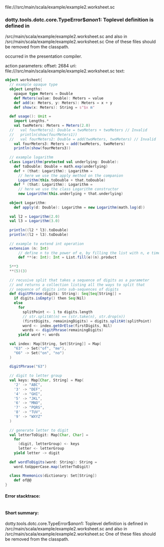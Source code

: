 file://<WORKSPACE>/src/main/scala/example/example2.worksheet.sc
### dotty.tools.dotc.core.TypeError$$anon$1: Toplevel definition <error> is defined in
  <WORKSPACE>/src/main/scala/example/example2.worksheet.sc
and also in
  <WORKSPACE>/src/main/scala/example/example2.worksheet.sc
One of these files should be removed from the classpath.

occurred in the presentation compiler.

action parameters:
offset: 2684
uri: file://<WORKSPACE>/src/main/scala/example/example2.worksheet.sc
text:
```scala
object worksheet{
  // example opaque type
  object Lengths:
    opaque type Meters = Double
    def Meters(value: Double): Meters = value
    def add(x: Meters, y: Meters): Meters = x + y
    def show(x: Meters): String = s"$x m"
  
  def usage(): Unit =
    import Lengths.*
    val twoMeters: Meters = Meters(2.0)
  //   val fourMeters1: Double = twoMeters + twoMeters // Invalid
  //   println(show(fourMeters1))
  //   val fourMeters2: Double = add(twoMeters, twoMeters) // Invalid
    val fourMeters3: Meters = add(twoMeters, twoMeters)
    println(show(fourMeters3))
  
  // example logarithm
  class Logarithm(protected val underlying: Double):
    def toDouble: Double = math.exp(underlying)
    def + (that: Logarithm): Logarithm =
      // here we use the apply method on the companion
      Logarithm(this.toDouble + that.toDouble)
    def * (that: Logarithm): Logarithm =
      // here we use the class Logarithm constructor
      new Logarithm(this.underlying + that.underlying)
  
  object Logarithm:
    def apply(d: Double): Logarithm = new Logarithm(math.log(d))
  
  val l2 = Logarithm(2.0)
  val l3 = Logarithm(3.0)
  
  println((l2 * l3).toDouble)
  println((l2 + l3).toDouble)
  
  // example to extend int operation
  extension (n: Int)
      // define n to the power of e, by filling the list with n, e times, and evaluating the product
      def **(e: Int): Int = List.fill(e)(n).product
  
  5**3
  **(5)(3)
  
  // recusive split that takes a sequence of digits as a parameter 
  // and returns a collection listing all the ways to split that 
  // sequence of digits into sub-sequences of digits
  def digitPhrase(digits: String): Seq[Seq[String]] =
    if digits.isEmpty() then Seq(Nil)
    else 
      for
        splitPoint <- 1 to digits.length
        // str.splitAt(n) == (str.take(n), str.drop(n))
        (firstDigits, remainingDigits) = digits.splitAt(splitPoint)
        word <- index.getOrElse(firstDigits, Nil)
        words <- digitPhrase(remainingDigits)
      yield word +: words
  
  val index: Map[String, Set[String]] = Map(
    "63" -> Set("of", "me"),
    "66" -> Set("on", "no")
  )
  
  digitPhrase("63")
  
  // digit to letter group
  val keys: Map[Char, String] = Map(
    '2' -> "ABC",
    '3' -> "DEF",
    '4' -> "GHI",
    '5' -> "JKL",
    '6' -> "MNO",
    '7' -> "PQRS",
    '8' -> "TUV",
    '9' -> "WXYZ"
  )
  
  // generate letter to digit
  val letterToDigit: Map[Char, Char] =
    for 
      (digit, letterGroup) <- keys
      letter <- letterGroup
    yield letter -> digit
  
  def wordToDigits(word: String): String = 
    word.toUpperCase.map(letterToDigit)
  
  class Mnemonics(dictionary: Set[String])
    def of@@
}
```



#### Error stacktrace:

```

```
#### Short summary: 

dotty.tools.dotc.core.TypeError$$anon$1: Toplevel definition <error> is defined in
  <WORKSPACE>/src/main/scala/example/example2.worksheet.sc
and also in
  <WORKSPACE>/src/main/scala/example/example2.worksheet.sc
One of these files should be removed from the classpath.